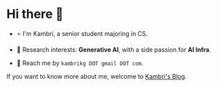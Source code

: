 # Hi there 👋

+ ⭐️ I'm Kambri, a senior student majoring in CS.

+ 🚀 Research interests: **Generative AI**, with a side passion for **AI Infra**.
  
+ 📮 Reach me by `kambrikg DOT gmail DOT com`.
  
If you want to know more about me, welcome to [Kambri's Blog](https://kaigezheng.github.io/).
